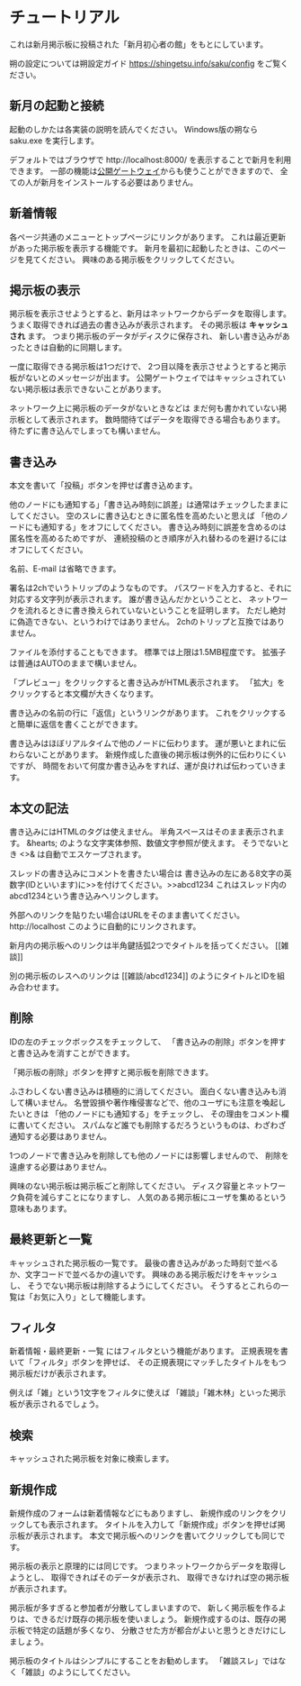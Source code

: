 # チュートリアル

これは新月掲示板に投稿された「新月初心者の館」をもとにしています。

朔の設定については朔設定ガイド https://shingetsu.info/saku/config をご覧ください。

## 新月の起動と接続

起動のしかたは各実装の説明を読んでください。
Windows版の朔なら saku.exe を実行します。

デフォルトではブラウザで
http://localhost:8000/
を表示することで新月を利用できます。
一部の機能は[公開ゲートウェイ](/gateways.md)からも使うことができますので、
全ての人が新月をインストールする必要はありません。

## 新着情報

各ページ共通のメニューとトップページにリンクがあります。
これは最近更新があった掲示板を表示する機能です。
新月を最初に起動したときは、このページを見てください。
興味のある掲示板をクリックしてください。

## 掲示板の表示

掲示板を表示させようとすると、新月はネットワークからデータを取得します。
うまく取得できれば過去の書き込みが表示されます。
その掲示板は **キャッシュされ** ます。
つまり掲示板のデータがディスクに保存され、
新しい書き込みがあったときは自動的に同期します。

一度に取得できる掲示板は1つだけで、
2つ目以降を表示させようとすると掲示板がないとのメッセージが出ます。
公開ゲートウェイではキャッシュされていない掲示板は表示できないことがあります。

ネットワーク上に掲示板のデータがないときなどは
まだ何も書かれていない掲示板として表示されます。
数時間待てばデータを取得できる場合もあります。
待たずに書き込んでしまっても構いません。

## 書き込み

本文を書いて「投稿」ボタンを押せば書き込めます。

他のノードにも通知する」「書き込み時刻に誤差」は通常はチェックしたままにしてください。
空のスレに書き込むときに匿名性を高めたいと思えば
「他のノードにも通知する」をオフにしてください。
書き込み時刻に誤差を含めるのは匿名性を高めるためですが、
連続投稿のとき順序が入れ替わるのを避けるにはオフにしてください。

名前、E-mail は省略できます。

署名は2chでいうトリップのようなものです。
パスワードを入力すると、それに対応する文字列が表示されます。
誰が書き込んだかということと、
ネットワークを流れるときに書き換えられていないということを証明します。
ただし絶対に偽造できない、というわけではありません。
2chのトリップと互換ではありません。

ファイルを添付することもできます。
標準では上限は1.5MB程度です。
拡張子は普通はAUTOのままで構いません。

「プレビュー」をクリックすると書き込みがHTML表示されます。
「拡大」をクリックすると本文欄が大きくなります。

書き込みの名前の行に「返信」というリンクがあります。
これをクリックすると簡単に返信を書くことができます。

書き込みはほぼリアルタイムで他のノードに伝わります。
運が悪いとまれに伝わらないことがあります。
新規作成した直後の掲示板は例外的に伝わりにくいですが、
時間をおいて何度か書き込みをすれば、運が良ければ伝わっていきます。

## 本文の記法

書き込みにはHTMLのタグは使えません。
半角スペースはそのまま表示されます。
&amp;hearts; のような文字実体参照、数値文字参照が使えます。
そうでないとき &lt;&gt;&amp; は自動でエスケープされます。

スレッドの書き込みにコメントを書きたい場合は
書き込みの左にある8文字の英数字(IDといいます)に&gt;&gt;を付けてください。&gt;&gt;abcd1234
これはスレッド内のabcd1234という書き込みへリンクします。

外部へのリンクを貼りたい場合はURLをそのまま書いてください。
http://localhost
このように自動的にリンクされます。

新月内の掲示板へのリンクは半角鍵括弧2つでタイトルを括ってください。
 [[雑談]]

別の掲示板のレスへのリンクは
 [[雑談/abcd1234]]
のようにタイトルとIDを組み合わせます。

## 削除

IDの左のチェックボックスをチェックして、
「書き込みの削除」ボタンを押すと書き込みを消すことができます。

「掲示板の削除」ボタンを押すと掲示板を削除できます。

ふさわしくない書き込みは積極的に消してください。
面白くない書き込みも消して構いません。
名誉毀損や著作権侵害などで、他のユーザにも注意を喚起したいときは
「他のノードにも通知する」をチェックし、
その理由をコメント欄に書いてください。
スパムなど誰でも削除するだろうというものは、わざわざ通知する必要はありません。

1つのノードで書き込みを削除しても他のノードには影響しませんので、
削除を遠慮する必要はありません。

興味のない掲示板は掲示板ごと削除してください。
ディスク容量とネットワーク負荷を減らすことになりますし、
人気のある掲示板にユーザを集めるという意味もあります。

## 最終更新と一覧

キャッシュされた掲示板の一覧です。
最後の書き込みがあった時刻で並べるか、文字コードで並べるかの違いです。
興味のある掲示板だけをキャッシュし、
そうでない掲示板は削除するようにしてください。
そうするとこれらの一覧は「お気に入り」として機能します。

## フィルタ

新着情報・最終更新・一覧
にはフィルタという機能があります。
正規表現を書いて「フィルタ」ボタンを押せば、
その正規表現にマッチしたタイトルをもつ掲示板だけが表示されます。

例えば「雑」という1文字をフィルタに使えば
「雑談」「雑木林」といった掲示板が表示されるでしょう。

## 検索

キャッシュされた掲示板を対象に検索します。

## 新規作成

新規作成のフォームは新着情報などにもありますし、
新規作成のリンクをクリックしても表示されます。
タイトルを入力して「新規作成」ボタンを押せば掲示板が表示されます。
本文で掲示板へのリンクを書いてクリックしても同じです。

掲示板の表示と原理的には同じです。
つまりネットワークからデータを取得しようとし、
取得できればそのデータが表示され、
取得できなければ空の掲示板が表示されます。

掲示板が多すぎると参加者が分散してしまいますので、
新しく掲示板を作るよりは、できるだけ既存の掲示板を使いましょう。
新規作成するのは、既存の掲示板で特定の話題が多くなり、
分散させた方が都合がよいと思うときだけにしましょう。

掲示板のタイトルはシンプルにすることをお勧めします。
「雑談スレ」ではなく「雑談」のようにしてください。
